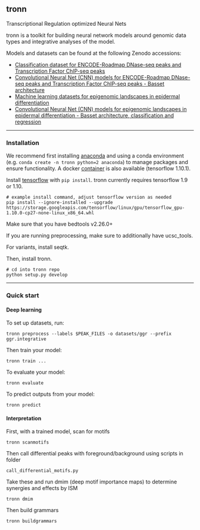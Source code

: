 ## tronn
Transcriptional Regulation optimized Neural Nets

tronn is a toolkit for building neural network models around genomic data types and integrative analyses of the model.

Models and datasets can be found at the following Zenodo accessions:

- [Classification dataset for ENCODE-Roadmap DNase-seq peaks and Transcription Factor ChIP-seq peaks](https://doi.org/10.5281/zenodo.4059038)
- [Convolutional Neural Net (CNN) models for ENCODE-Roadmap DNase-seq peaks and Transcription Factor ChIP-seq peaks - Basset architecture](https://doi.org/10.5281/zenodo.4059060)
- [Machine learning datasets for epigenomic landscapes in epidermal differentiation](https://doi.org/10.5281/zenodo.4062509)
- [Convolutional Neural Net (CNN) models for epigenomic landscapes in epidermal differentiation - Basset architecture, classification and regression](https://doi.org/10.5281/zenodo.4062726)

---
### Installation

We recommend first installing [anaconda](https://docs.anaconda.com/anaconda/install/) and using a conda environment (e.g. `conda create -n tronn python=2 anaconda`) to manage packages and ensure functionality. A docker [container](https://hub.docker.com/r/dskim89/tronn) is also available (tensorflow 1.10.1).

Install [tensorflow](https://www.tensorflow.org/install/pip) with `pip install`. tronn currently requires tensorflow 1.9 or 1.10.

```
# example install command, adjust tensorflow version as needed
pip install --ignore-installed --upgrade https://storage.googleapis.com/tensorflow/linux/gpu/tensorflow_gpu-1.10.0-cp27-none-linux_x86_64.whl
```

Make sure that you have bedtools v2.26.0+

If you are running preprocessing, make sure to additionally have ucsc_tools.

For variants, install seqtk.

Then, install tronn.

```
# cd into tronn repo
python setup.py develop
```

---
### Quick start


#### Deep learning

To set up datasets, run:
```
tronn preprocess --labels $PEAK_FILES -o datasets/ggr --prefix ggr.integrative
```

Then train your model:
```
tronn train ...
```

To evaluate your model:
```
tronn evaluate
```

To predict outputs from your model:
```
tronn predict
```

#### Interpretation

First, with a trained model, scan for motifs
```
tronn scanmotifs
```

Then call differential peaks with foreground/background using scripts in folder
```
call_differential_motifs.py
```

Take these and run dmim (deep motif importance maps) to determine synergies and effects by ISM
```
tronn dmim
```

Then build grammars
```
tronn buildgrammars
```

